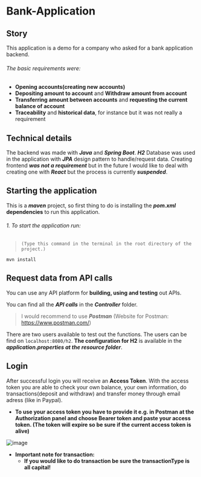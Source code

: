 # Bank-Application

## Story

This application is a demo for a company who asked for a bank application backend.
###### The basic requirements were:
  - **Opening accounts(creating new accounts)**
  - **Depositing amount to account** and **Withdraw amount from account**
  - **Transferring amount between accounts** and **requesting the current balance of account**
  - **Traceability** and **historical data**, for instance but it was not really a requirement

## Technical details

The backend was made with **_Java_** and **_Spring Boot_**. **_H2_** Database was used in the application with **_JPA_** design pattern to handle/request data.
Creating frontend **_was not a requirement_** but in the future I would like to deal with creating one with **_React_** but the process is currently **_suspended_**.

## Starting the application

This is a **_maven_** project, so first thing to do is installing the **_pom.xml_** **dependencies** to run this application.

###### 1. To start the application run:
  > ``` (Type this command in the terminal in the root directory of the project.) ```
  > 
    mvn install

## Request data from API calls

You can use any API platform for **building, using and testing** out APIs.

You can find all the **_API calls_** in the **_Controller_** folder.

> I would recommend to use **_Postman_** (Website for Postman: https://www.postman.com/)

There are two users available to test out the functions. The users can be find on ```localhost:8080/h2```.
**The configuration for H2** is available in the **_application.properties at the resource folder_**.  

## Login

After successful login you will receive an **Access Token**. With the access token you are able to check your own balance, your own information, do transactions(deposit and withdraw) and transfer money through email adress (like in Paypal).

  - **To use your access token you have to provide it e.g. in Postman at the Authorization panel and choose Bearer token and paste your access token. (The token will expire so be sure if the current access token is alive)** 
 
![image](https://user-images.githubusercontent.com/73363394/155432800-4d6621c2-72a0-4c20-bd22-869d02f032b9.png)

  - **Important note for transaction:**
    - **If you would like to do transaction be sure the transactionType is all capital!**

